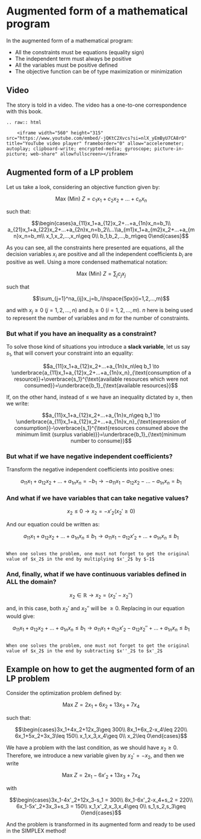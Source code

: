 # Augmented form of a mathematical program

In the augmented form of a mathematical program:

* All the constraints must be equations (equality sign)
* The independent term must always be positive
* All the variables must be positive defined
* The objective function can be of type maximization or minimization

## Video

The story is told in a video. The video has a one-to-one correspondence with this book.

```{eval-rst}
.. raw:: html

    <iframe width="560" height="315" src="https://www.youtube.com/embed/-jQKtC2Xvcs?si=nlX_yEmByU7CA8rO" title="YouTube video player" frameborder="0" allow="accelerometer; autoplay; clipboard-write; encrypted-media; gyroscope; picture-in-picture; web-share" allowfullscreen></iframe>
```

## Augmented form of a LP problem

Let us take a look, considering an objective function given by:

$$\text{Max (Min) }Z=c_1x_1+c_2x_2+...+c_nx_n$$

such that:

$$\begin{cases}a_{11}x_1+a_{12}x_2+...+a_{1n}x_n=b_1\\ a_{21}x_1+a_{22}x_2+...+a_{2n}x_n=b_2\\...\\a_{m1}x_1+a_{m2}x_2+...+a_{mn}x_n=b_m\\ x_1,x_2,...,x_n\geq 0\\ b_1,b_2,...,b_m\geq 0\end{cases}$$

As you can see, all the constraints here presented are equations, all the decision variables $x_i$ are positive and all the independent coefficients $b_i$ are positive as well. Using a more condensed mathematical notation:

$$\text{Max (Min) }Z=\sum_jc_jx_j$$

such that

$$\sum_{j=1}^na_{ij}x_j=b_i\hspace{5px}(i=1,2,...,m)$$

and with $x_j\geq 0$ $(j=1,2,...,n)$ and $b_i\geq 0$ $(i=1,2,...,m)$. $n$ here is being used to represent the number of variables and $m$ for the number of constraints.

### But what if you have an inequality as a constraint?

To solve those kind of situations you introduce a **slack variable**, let us say $s_1$, that will convert your constraint into an equality:

$$a_{11}x_1+a_{12}x_2+...+a_{1n}x_n\leq b_1 \to \underbrace{a_{11}x_1+a_{12}x_2+...+a_{1n}x_n}_{\text{consumption of a resource}}+\overbrace{s_1}^{\text{available resources which were not consumed}}=\underbrace{b_1}_{\text{available resources}}$$

If, on the other hand, instead of $\leq$ we have an inequality dictated by $\geq$, then we write:

$$a_{11}x_1+a_{12}x_2+...+a_{1n}x_n\geq b_1 \to \underbrace{a_{11}x_1+a_{12}x_2+...+a_{1n}x_n}_{\text{expression of consumption}}-\overbrace{s_1}^{\text{resources consumed above the minimum limit (surplus variable)}}=\underbrace{b_1}_{\text{minimum number to consume}}$$

### But what if we have negative independent coefficients?

Transform the negative independent coefficients into positive ones:

$$a_{11}x_1+a_{12}x_2+...+a_{1n}x_n=-b_1 \to -a_{11}x_1-a_{12}x_2-...-a_{1n}x_n=b_1$$

### And what if we have variables that can take negative values?

$$x_2\leq 0 \to x_2=-x'_2 (x_2'\geq 0)$$

And our equation could be written as:

$$a_{11}x_1+a_{12}x_2+...+a_{1n}x_n\leq b_1 \to a_{11}x_1-a_{12}x'_2+...+a_{1n}x_n\leq b_1$$

```{note}

When one solves the problem, one must not forget to get the original value of $x_2$ in the end by multiplying $x'_2$ by $-1$

```

### And, finally, what if we have continuous variables defined in ALL the domain?

$$x_2\in\mathbb{R}\to x_2=(x_2'-x_2'')$$

and, in this case, both $x_2'$ and $x_2''$ will be $\geq 0$. Replacing in our equation would give:

$$a_{11}x_1+a_{12}x_2+...+a_{1n}x_n\leq b_1 \to a_{11}x_1+a_{12}x'_2-a_{12}x_2''+...+a_{1n}x_n\leq b_1$$

```{note}

When one solves the problem, one must not forget to get the original value of $x_2$ in the end by subtracting $x''_2$ to $x'_2$

```

## Example on how to get the augmented form of an LP problem

Consider the optimization problem defined by:

$$\text{Max }Z=2x_1+6x_2+13x_3+7x_4$$

such that:

$$\begin{cases}3x_1+4x_2+12x_3\geq 300\\ 8x_1+6x_2-x_4\leq 220\\ 6x_1+5x_2+3x_3\leq 150\\ x_1,x_3,x_4\geq 0\\ x_2\leq 0\end{cases}$$

We have a problem with the last condition, as we should have $x_2\geq 0$. Therefore, we introduce a new variable given by $x_2'=-x_2$, and then we write

$$\text{Max }Z=2x_1-6x'_2+13x_3+7x_4$$

with

$$\begin{cases}3x_1-4x'_2+12x_3-s_1 = 300\\ 8x_1-6x'_2-x_4+s_2 = 220\\ 6x_1-5x'_2+3x_3+s_3 = 150\\ x_1,x'_2,x_3,x_4\geq 0\\ s_1,s_2,s_3\geq 0\end{cases}$$

And the problem is transformed in its augmented form and ready to be used in the SIMPLEX method!